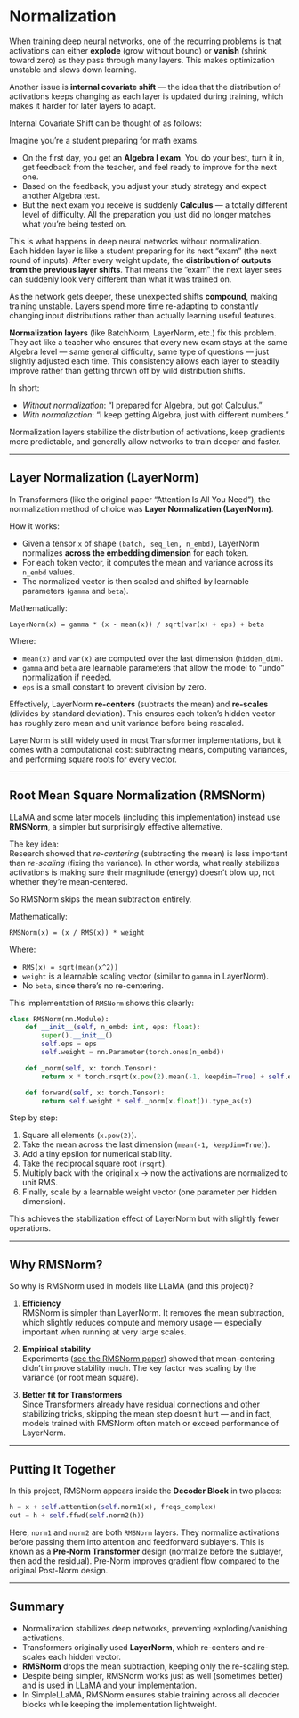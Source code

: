 # Normalization

When training deep neural networks, one of the recurring problems is that activations can either **explode** (grow without bound) or **vanish** (shrink toward zero) as they pass through many layers. This makes optimization unstable and slows down learning.  

Another issue is **internal covariate shift** — the idea that the distribution of activations keeps changing as each layer is updated during training, which makes it harder for later layers to adapt.  

Internal Covariate Shift can be thought of as follows: 

Imagine you’re a student preparing for math exams.  

- On the first day, you get an **Algebra I exam**. You do your best, turn it in, get feedback from the teacher, and feel ready to improve for the next one.  
- Based on the feedback, you adjust your study strategy and expect another Algebra test.  
- But the next exam you receive is suddenly **Calculus** — a totally different level of difficulty. All the preparation you just did no longer matches what you’re being tested on.  

This is what happens in deep neural networks without normalization.  
Each hidden layer is like a student preparing for its next “exam” (the next round of inputs). After every weight update, the **distribution of outputs from the previous layer shifts**. That means the “exam” the next layer sees can suddenly look very different than what it was trained on.  

As the network gets deeper, these unexpected shifts **compound**, making training unstable. Layers spend more time re-adapting to constantly changing input distributions rather than actually learning useful features.

**Normalization layers** (like BatchNorm, LayerNorm, etc.) fix this problem.  
They act like a teacher who ensures that every new exam stays at the same Algebra level — same general difficulty, same type of questions — just slightly adjusted each time. This consistency allows each layer to steadily improve rather than getting thrown off by wild distribution shifts.

In short:  
- *Without normalization*: “I prepared for Algebra, but got Calculus.”  
- *With normalization*: “I keep getting Algebra, just with different numbers.”  



Normalization layers stabilize the distribution of activations, keep gradients more predictable, and generally allow networks to train deeper and faster.

---

## Layer Normalization (LayerNorm)

In Transformers (like the original paper “Attention Is All You Need”), the normalization method of choice was **Layer Normalization (LayerNorm)**.

How it works:  
- Given a tensor `x` of shape `(batch, seq_len, n_embd)`, LayerNorm normalizes **across the embedding dimension** for each token.  
- For each token vector, it computes the mean and variance across its `n_embd` values.  
- The normalized vector is then scaled and shifted by learnable parameters (`gamma` and `beta`).  

Mathematically:

```
LayerNorm(x) = gamma * (x - mean(x)) / sqrt(var(x) + eps) + beta
```

Where:  
- `mean(x)` and `var(x)` are computed over the last dimension (`hidden_dim`).  
- `gamma` and `beta` are learnable parameters that allow the model to "undo" normalization if needed.  
- `eps` is a small constant to prevent division by zero.  

Effectively, LayerNorm **re-centers** (subtracts the mean) and **re-scales** (divides by standard deviation). This ensures each token’s hidden vector has roughly zero mean and unit variance before being rescaled.

LayerNorm is still widely used in most Transformer implementations, but it comes with a computational cost: subtracting means, computing variances, and performing square roots for every vector.

---

## Root Mean Square Normalization (RMSNorm)

LLaMA and some later models (including this implementation) instead use **RMSNorm**, a simpler but surprisingly effective alternative.

The key idea:  
Research showed that *re-centering* (subtracting the mean) is less important than *re-scaling* (fixing the variance). In other words, what really stabilizes activations is making sure their magnitude (energy) doesn’t blow up, not whether they’re mean-centered.

So RMSNorm skips the mean subtraction entirely.

Mathematically:

```
RMSNorm(x) = (x / RMS(x)) * weight
```

Where:  
- `RMS(x) = sqrt(mean(x^2))`  
- `weight` is a learnable scaling vector (similar to `gamma` in LayerNorm).  
- No `beta`, since there’s no re-centering.  

This implementation of `RMSNorm` shows this clearly:

```python
class RMSNorm(nn.Module):
    def __init__(self, n_embd: int, eps: float):
        super().__init__()
        self.eps = eps
        self.weight = nn.Parameter(torch.ones(n_embd))

    def _norm(self, x: torch.Tensor):
        return x * torch.rsqrt(x.pow(2).mean(-1, keepdim=True) + self.eps)

    def forward(self, x: torch.Tensor):
        return self.weight * self._norm(x.float()).type_as(x)
```

Step by step:  
1. Square all elements (`x.pow(2)`).  
2. Take the mean across the last dimension (`mean(-1, keepdim=True)`).  
3. Add a tiny epsilon for numerical stability.  
4. Take the reciprocal square root (`rsqrt`).  
5. Multiply back with the original `x` → now the activations are normalized to unit RMS.  
6. Finally, scale by a learnable weight vector (one parameter per hidden dimension).  

This achieves the stabilization effect of LayerNorm but with slightly fewer operations.

---

## Why RMSNorm?

So why is RMSNorm used in models like LLaMA (and this project)?

1. **Efficiency**  
   RMSNorm is simpler than LayerNorm. It removes the mean subtraction, which slightly reduces compute and memory usage — especially important when running at very large scales.

2. **Empirical stability**  
   Experiments ([see the RMSNorm paper](https://arxiv.org/pdf/1910.07467)) showed that mean-centering didn’t improve stability much. The key factor was scaling by the variance (or root mean square).

3. **Better fit for Transformers**  
   Since Transformers already have residual connections and other stabilizing tricks, skipping the mean step doesn’t hurt — and in fact, models trained with RMSNorm often match or exceed performance of LayerNorm.

---

## Putting It Together

In this project, RMSNorm appears inside the **Decoder Block** in two places:

```python
h = x + self.attention(self.norm1(x), freqs_complex)
out = h + self.ffwd(self.norm2(h))
```

Here, `norm1` and `norm2` are both `RMSNorm` layers. They normalize activations before passing them into attention and feedforward sublayers. This is known as a **Pre-Norm Transformer** design (normalize before the sublayer, then add the residual). Pre-Norm improves gradient flow compared to the original Post-Norm design.

---

## Summary

- Normalization stabilizes deep networks, preventing exploding/vanishing activations.  
- Transformers originally used **LayerNorm**, which re-centers and re-scales each hidden vector.  
- **RMSNorm** drops the mean subtraction, keeping only the re-scaling step.  
- Despite being simpler, RMSNorm works just as well (sometimes better) and is used in LLaMA and your implementation.  
- In SimpleLLaMA, RMSNorm ensures stable training across all decoder blocks while keeping the implementation lightweight.  
